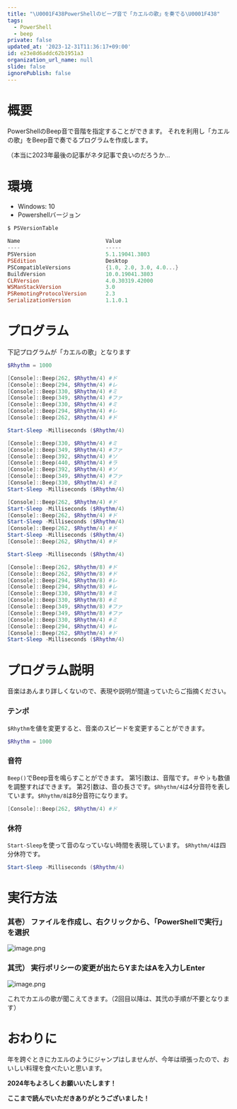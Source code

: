 ```yaml
---
title: "\U0001F438PowerShellのビープ音で「カエルの歌」を奏でる\U0001F438"
tags:
  - PowerShell
  - beep
private: false
updated_at: '2023-12-31T11:36:17+09:00'
id: e23e8d6addc62b1951a3
organization_url_name: null
slide: false
ignorePublish: false
---
```

# 概要

PowerShellのBeep音で音階を指定することができます。
それを利用し「カエルの歌」をBeep音で奏でるプログラムを作成します。

（本当に2023年最後の記事がネタ記事で良いのだろうか...

# 環境


- Windows: 10
- Powershellバージョン
```powershell
$ PSVersionTable

Name                           Value
----                           -----
PSVersion                      5.1.19041.3803
PSEdition                      Desktop
PSCompatibleVersions           {1.0, 2.0, 3.0, 4.0...}
BuildVersion                   10.0.19041.3803
CLRVersion                     4.0.30319.42000
WSManStackVersion              3.0
PSRemotingProtocolVersion      2.3
SerializationVersion           1.1.0.1
```

# プログラム

下記プログラムが「カエルの歌」となります

```powershell:kaerunouta.ps1
$Rhythm = 1000

[Console]::Beep(262, $Rhythm/4) #ド
[Console]::Beep(294, $Rhythm/4) #レ
[Console]::Beep(330, $Rhythm/4) #ミ
[Console]::Beep(349, $Rhythm/4) #ファ
[Console]::Beep(330, $Rhythm/4) #ミ
[Console]::Beep(294, $Rhythm/4) #レ
[Console]::Beep(262, $Rhythm/4) #ド

Start-Sleep -Milliseconds ($Rhythm/4)

[Console]::Beep(330, $Rhythm/4) #ミ
[Console]::Beep(349, $Rhythm/4) #ファ
[Console]::Beep(392, $Rhythm/4) #ソ
[Console]::Beep(440, $Rhythm/4) #ラ
[Console]::Beep(392, $Rhythm/4) #ソ
[Console]::Beep(349, $Rhythm/4) #ファ
[Console]::Beep(330, $Rhythm/4) #ミ
Start-Sleep -Milliseconds ($Rhythm/4)

[Console]::Beep(262, $Rhythm/4) #ド
Start-Sleep -Milliseconds ($Rhythm/4)
[Console]::Beep(262, $Rhythm/4) #ド
Start-Sleep -Milliseconds ($Rhythm/4)
[Console]::Beep(262, $Rhythm/4) #ド
Start-Sleep -Milliseconds ($Rhythm/4)
[Console]::Beep(262, $Rhythm/4) #ド

Start-Sleep -Milliseconds ($Rhythm/4)

[Console]::Beep(262, $Rhythm/8) #ド
[Console]::Beep(262, $Rhythm/8) #ド
[Console]::Beep(294, $Rhythm/8) #レ
[Console]::Beep(294, $Rhythm/8) #レ
[Console]::Beep(330, $Rhythm/8) #ミ
[Console]::Beep(330, $Rhythm/8) #ミ
[Console]::Beep(349, $Rhythm/8) #ファ
[Console]::Beep(349, $Rhythm/8) #ファ
[Console]::Beep(330, $Rhythm/4) #ミ
[Console]::Beep(294, $Rhythm/4) #レ
[Console]::Beep(262, $Rhythm/4) #ド
Start-Sleep -Milliseconds ($Rhythm/4)
```

# プログラム説明

音楽はあんまり詳しくないので、表現や説明が間違っていたらご指摘ください。

### テンポ

`$Rhythm`を値を変更すると、音楽のスピードを変更することができます。

```powershell
$Rhythm = 1000
```

### 音符

`Beep()`でBeep音を鳴らすことができます。
第1引数は、音階です。＃や♭も数値を調整すればできます。
第2引数は、音の長さです。`$Rhythm/4`は4分音符を表しています。`$Rhythm/8`は8分音符になります。


```powershell
[Console]::Beep(262, $Rhythm/4) #ド
```


### 休符

`Start-Sleep`を使って音のなっていない時間を表現しています。
`$Rhythm/4`は四分休符です。

```powershell
Start-Sleep -Milliseconds ($Rhythm/4)
```


# 実行方法

### 其壱） ファイルを作成し、右クリックから、「PowerShellで実行」を選択

![image.png](https://qiita-image-store.s3.ap-northeast-1.amazonaws.com/0/473097/65b975a1-e5b4-4114-924e-40b539d9deb3.png)

### 其弐） 実行ポリシーの変更が出たら**Y**または**A**を入力しEnter


![image.png](https://qiita-image-store.s3.ap-northeast-1.amazonaws.com/0/473097/73479486-aa48-b909-4675-98dad8f8a35b.png)


これでカエルの歌が聞こえてきます。（2回目以降は、其弐の手順が不要となります）


# おわりに

年を跨ぐときにカエルのようにジャンプはしませんが、今年は頑張ったので、おいしい料理を食べたいと思います。

**2024年もよろしくお願いいたします！**

**ここまで読んでいただきありがとうございました！**

